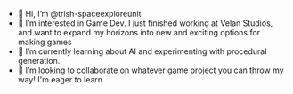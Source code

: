 - 👋 Hi, I’m @trish-spaceexploreunit
- 👀 I’m interested in Game Dev. I just finished working at Velan Studios, and want to expand my horizons into new and exciting options for making games
- 🌱 I’m currently learning about AI and experimenting with procedural generation.
- 💞️ I’m looking to collaborate on whatever game project you can throw my way! I'm eager to learn

